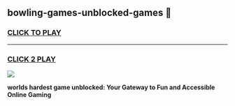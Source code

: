 
## bowling-games-unblocked-games 👋
<h3>
<a href="https://premium.freeplayer.one?title=bowling-games-unblocked-games&ref=14F">CLICK TO PLAY</a></h3>
<hr>

<h3>
<a href="https://premium.freeplayer.one?title=bowling-games-unblocked-games&ref=14F">CLICK 2 PLAY</a>
  
</h3>

<a href="https://premium.freeplayer.one?title=bowling-games-unblocked-games&ref=12F/"><img src="https://clearcache.store/games.png"></a>


**worlds hardest game unblocked: Your Gateway to Fun and Accessible Online Gaming**

